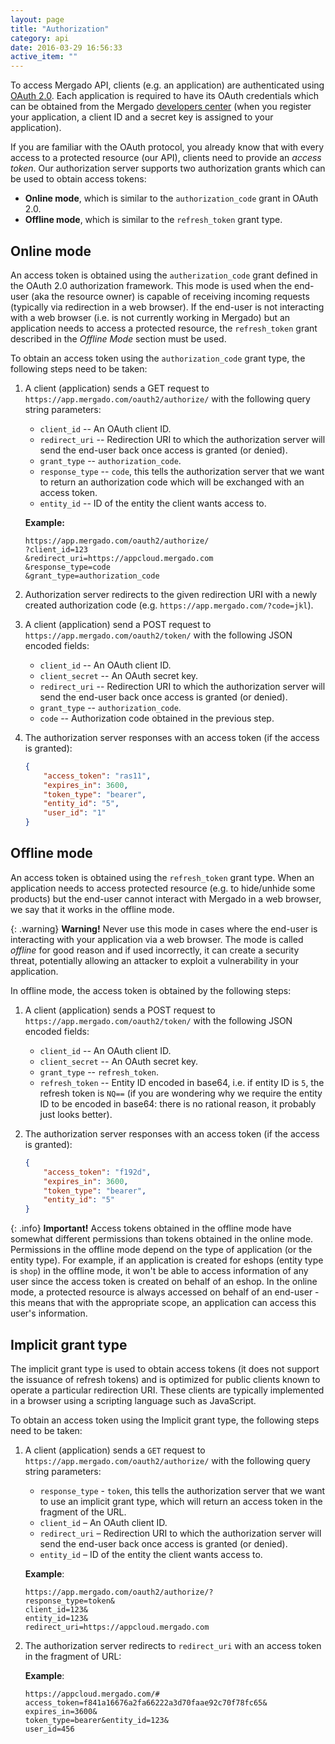 ```yaml
---
layout: page
title: "Authorization"
category: api
date: 2016-03-29 16:56:33
active_item: ""
---
```


To access Mergado API, clients (e.g. an application) are authenticated using [OAuth 2.0](https://tools.ietf.org/html/rfc6749). Each application is required to have its OAuth credentials which can be obtained from the Mergado [developers center](https://developers.mergado.com) (when you register your application, a client ID and a secret key is assigned to your application).

If you are familiar with the OAuth protocol, you already know that with every access to a protected resource (our API), clients need to provide an _access token_. Our authorization server supports two authorization grants which can be used to obtain access tokens:

* **Online mode**, which is similar to the `authorization_code` grant in OAuth 2.0.
* **Offline mode**, which is similar to the `refresh_token` grant type.

## Online mode

An access token is obtained using the `autherization_code` grant defined in the OAuth 2.0 authorization framework. This mode is used when the end-user (aka the resource owner) is capable of receiving incoming requests (typically via redirection in a web browser). If the end-user is not interacting with a web browser (i.e. is not currently working in Mergado) but an application needs to access a protected resource, the `refresh_token` grant described in the _Offline Mode_ section must be used.

To obtain an access token using the `authorization_code` grant type, the following steps need to be taken:

1. A client (application) sends a GET request to `https://app.mergado.com/oauth2/authorize/` with the following query string parameters:
    + `client_id` -- An OAuth client ID.
    + `redirect_uri` -- Redirection URI to which the authorization server will send the end-user back once access is granted (or denied).
    + `grant_type` -- `authorization_code`.
    + `response_type` -- `code`, this tells the authorization server that we want to return an authorization code which will be exchanged with an access token.
    + `entity_id` -- ID of the entity the client wants access to.
   
   **Example:**

   ```
   https://app.mergado.com/oauth2/authorize/
   ?client_id=123
   &redirect_uri=https://appcloud.mergado.com
   &response_type=code
   &grant_type=authorization_code
   ```
2. Authorization server redirects to the given redirection URI with a newly created authorization code (e.g. `https://app.mergado.com/?code=jkl`).
3. A client (application) send a POST request to `https://app.mergado.com/oauth2/token/` with the following JSON encoded fields:
    + `client_id` -- An OAuth client ID.
    + `client_secret` -- An OAuth secret key.
    + `redirect_uri` -- Redirection URI to which the authorization server will send the end-user back once access is granted (or denied).
    + `grant_type` -- `authorization_code`.
    + `code` -- Authorization code obtained in the previous step.
4. The authorization server responses with an access token (if the access is granted):

   ```json
   {
       "access_token": "ras11",
       "expires_in": 3600,
       "token_type": "bearer",
       "entity_id": "5",
       "user_id": "1"
   }
   ```

## Offline mode

An access token is obtained using the `refresh_token` grant type. When an application needs to access protected resource (e.g. to hide/unhide some products) but the end-user cannot interact with Mergado in a web browser, we say that it works in the offline mode.

{: .warning}
**Warning!** Never use this mode in cases where the end-user is interacting with your application via a web browser. The mode is called _offline_ for good reason and if used incorrectly, it can create a security threat, potentially allowing an attacker to exploit a vulnerability in your application.

In offline mode, the access token is obtained by the following steps:

1. A client (application) sends a POST request to `https://app.mergado.com/oauth2/token/` with the following JSON encoded fields:
    + `client_id` -- An OAuth client ID.
    + `client_secret` -- An OAuth secret key.
    + `grant_type` -- `refresh_token`.
    + `refresh_token` -- Entity ID encoded in base64, i.e. if entity ID is `5`, the refresh token is `NQ==` (if you are wondering why we require the entity ID to be encoded in base64: there is no rational reason, it probably just looks better).
2. The authorization server responses with an access token (if the access is granted):

   ```json
   {
       "access_token": "f192d",
       "expires_in": 3600,
       "token_type": "bearer",
       "entity_id": "5"
   }
   ```

{: .info}
**Important!** Access tokens obtained in the offline mode have somewhat different permissions than tokens obtained in the online mode. Permissions in the offline mode depend on the type of application (or the entity type). For example, if an application is created for eshops (entity type is `shop`) in the offline mode, it won't be able to access information of any user since the access token is created on behalf of an eshop. In the online mode, a protected resource is always accessed on behalf of an end-user - this means that with the appropriate scope, an application can access this user's information.

## Implicit grant type

The implicit grant type is used to obtain access tokens (it does not support the issuance of refresh tokens) and is optimized for public clients known to operate a particular redirection URI.
These clients are typically implemented in a browser using a scripting language such as JavaScript.

To obtain an access token using the Implicit grant type, the following steps need to be taken:


1. A client (application) sends a `GET` request to `https://app.mergado.com/oauth2/authorize/` with the following query string parameters:
	+ `response_type` - `token`, this tells the authorization server that we want to use an implicit grant type, which will return an access token in the fragment of the URL.
	+ `client_id` – An OAuth client ID.
	+ `redirect_uri` – Redirection URI to which the authorization server will send the end-user back once access is granted (or denied).
	+ `entity_id` – ID of the entity the client wants access to.

	**Example**:

	```
	https://app.mergado.com/oauth2/authorize/?
	response_type=token&
	client_id=123&
	entity_id=123&
	redirect_uri=https://appcloud.mergado.com
	```

2. The authorization server redirects to `redirect_uri` with an access token in the fragment of URL:

	**Example**:

	```
	https://appcloud.mergado.com/#
	access_token=f841a16676a2fa66222a3d70faae92c70f78fc65&
	expires_in=3600&
	token_type=bearer&entity_id=123&
	user_id=456
	```

